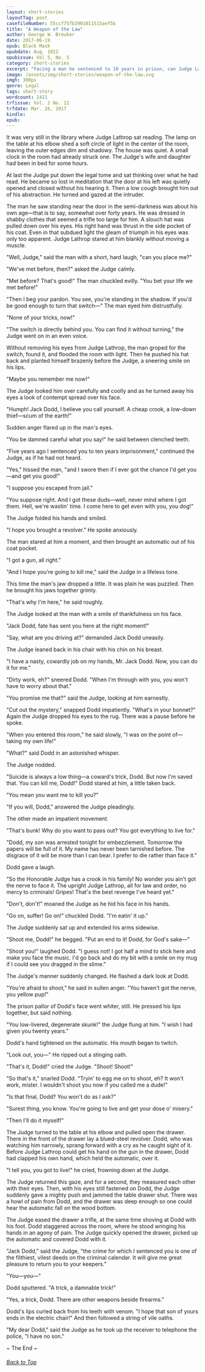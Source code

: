 ```yaml
---
layout: short-stories
layoutTag: post
casefileNumber: 55ccf75fb3901011515aef5b
title: "A Weapon of the Law"
author: George W. Breuker
date: 2017-06-19
opub: Black Mask
opubdate: Aug. 1922
opubissue: Vol 5, No. 5
category: short-stories
excerpt: "Facing a man he sentenced to 10 years in prison, can Judge Lathrop outwit a desperate man bent on revenge?"
image: /assets/img/short-stories/weapon-of-the-law.svg
imgh: 300px
genre: Legal
tags: short-story
wordcount: 1411
trfissue: Vol. 2 No. 12
trfdate: Mar. 26, 2017
kindle: 
epub: 
---
```


<!-- <section id="toc" class="toc">
  <header>
    <h6>Table of Contents</h6>
  </header>
<div id="drawer" markdown="1">
1. Auto generated table of contents
{:toc}
</div>
</section> table-of-contents -->

It was very still in the library where Judge Lathrop sat reading. The lamp on the table at his elbow shed a soft circle of light in the center of the room, leaving the outer edges dim and shadowy. The house was quiet. A small clock in the room had already struck one. The Judge&#39;s wife and daughter had been in bed for some hours.

At last the Judge put down the legal tome and sat thinking over what he had read. He became so lost in meditation that the door at his left was quietly opened and closed without his hearing it. Then a low cough brought him out of his abstraction. He turned and gazed at the intruder.

The man he saw standing near the door in the semi-darkness was about his own age—that is to say, somewhat over forty years. He was dressed in shabby clothes that seemed a trifle too large for him. A slouch hat was pulled down over his eyes. His right hand was thrust in the side pocket of his coat. Even in that subdued light the gleam of triumph in his eyes was only too apparent. Judge Lathrop stared at him blankly without moving a muscle.

&quot;Well, Judge,&quot; said the man with a short, hard laugh, &quot;can you place me?&quot;

&quot;We&#39;ve met before, then?&quot; asked the Judge calmly.

&quot;Met before? That&#39;s good!&quot; The man chuckled evilly. &quot;You bet your life we met before!&quot;

&quot;Then I beg your pardon. You see, you&#39;re standing in the shadow. If you&#39;d be good enough to turn that switch—&quot; The man eyed him distrustfully.

&quot;None of your tricks, now!&quot;

&quot;The switch is directly behind you. You can find it without turning,&quot; the Judge went on in an even voice.

Without removing his eyes from Judge Lathrop, the man groped for the switch, found it, and flooded the room with light. Then he pushed his hat back and planted himself brazenly before the Judge, a sneering smile on his lips.

&quot;Maybe you remember me now!&quot;

The Judge looked him over carefully and coolly and as he turned away his eyes a look of contempt spread over his face.

&quot;Humph! Jack Dodd, I believe you call yourself. A cheap crook, a low-down thief—scum of the earth!&quot;

Sudden anger flared up in the man&#39;s eyes.

&quot;You be damned careful what you say!&quot; he said between clenched teeth.

&quot;Five years ago I sentenced you to ten years imprisonment,&quot; continued the Judge, as if he had not heard.

&quot;Yes,&quot; hissed the man, &quot;and I swore then if I ever got the chance I&#39;d get you—and get you good!&quot;

&quot;I suppose you escaped from jail.&quot;

&quot;You suppose right. And I got these duds—well, never mind where I got them. Hell, we&#39;re wastin&#39; time. I come here to get even with you, you dog!&quot;

The Judge folded his hands and smiled.

&quot;I hope you brought a revolver.&quot; He spoke anxiously.

The man stared at him a moment, and then brought an automatic out of his coat pocket.

&quot;I got a gun, all right.&quot;

&quot;And I hope you&#39;re going to kill me,&quot; said the Judge in a lifeless tone.

This time the man&#39;s jaw dropped a little. It was plain he was puzzled. Then he brought his jaws together grimly.

&quot;That&#39;s why I&#39;m here,&quot; he said roughly.

The Judge looked at the man with a smile of thankfulness on his face.

&quot;Jack Dodd, fate has sent you here at the right moment!&quot;

&quot;Say, what are you driving at?&quot; demanded Jack Dodd uneasily.

The Judge leaned back in his chair with his chin on his breast.

&quot;I have a nasty, cowardly job on my hands, Mr. Jack Dodd. Now, you can do it for me.&quot;

&quot;Dirty work, eh?&quot; sneered Dodd. &quot;When I&#39;m through with you, you won&#39;t have to worry about that.&quot;

&quot;You promise me that?&quot; said the Judge, looking at him earnestly.

&quot;Cut out the mystery,&quot; snapped Dodd impatiently. &quot;What&#39;s in your bonnet?&quot; Again the Judge dropped his eyes to the rug. There was a pause before he spoke.

&quot;When you entered this room,&quot; he said slowly, &quot;I was on the point of— taking my own life!&quot;

&quot;What?&quot; said Dodd in an astonished whisper.

The Judge nodded.

&quot;Suicide is always a low thing—a coward&#39;s trick, Dodd. But now I&#39;m saved that. You can kill me, Dodd!&quot; Dodd stared at him, a little taken back.

&quot;You mean you want me to kill you?&quot;

&quot;If you will, Dodd,&quot; answered the Judge pleadingly.

The other made an impatient movement.

&quot;That&#39;s bunk! Why do you want to pass out? You got everything to live for.&quot;

&quot;Dodd, my son was arrested tonight for embezzlement. Tomorrow the papers will be full of it. My name has never been tarnished before. The disgrace of it will be more than I can bear. I prefer to die rather than face it.&quot;

Dodd gave a laugh.

&quot;So the Honorable Judge has a crook in his family! No wonder you ain&#39;t got the nerve to face it. The upright Judge Lathrop, all for law and order, no mercy to criminals! Gripes! That&#39;s the best revenge I&#39;ve heard yet.&quot;

&quot;Don&#39;t, don&#39;t!&quot; moaned the Judge as he hid his face in his hands.

&quot;Go on, suffer! Go on!&quot; chuckled Dodd. &quot;I&#39;m eatin&#39; it up.&quot;

The Judge suddenly sat up and extended his arms sidewise.

&quot;Shoot me, Dodd!&quot; he begged. &quot;Put an end to it! Dodd, for God&#39;s sake—&quot;

&quot;Shoot you!&quot; laughed Dodd. &quot;I guess not! I got half a mind to stick here and make you face the music. I&#39;d go back and do my bit with a smile on my mug if I could see you dragged in the slime.&quot;

The Judge&#39;s manner suddenly changed. He flashed a dark look at Dodd.

&quot;You&#39;re afraid to shoot,&quot; he said in sullen anger. &quot;You haven&#39;t got the nerve, you yellow pup!&quot;

The prison pallor of Dodd&#39;s face went whiter, still. He pressed his lips together, but said nothing.

&quot;You low-livered, degenerate skunk!&quot; the Judge flung at him. &quot;I wish I had given you twenty years.&quot;

Dodd&#39;s hand tightened on the automatic. His mouth began to twitch.

&quot;Look out, you—&quot; He ripped out a stinging oath.

&quot;That&#39;s it, Dodd!&quot; cried the Judge. &quot;Shoot! Shoot!&quot;

&quot;So that&#39;s it,&quot; snarled Dodd. &quot;Tryin&#39; to egg me on to shoot, eh? It won&#39;t work, mister. I wouldn&#39;t shoot you now if you called me a dude!&quot;

&quot;Is that final, Dodd? You won&#39;t do as I ask?&quot;

&quot;Surest thing, you know. You&#39;re going to live and get your dose o&#39; misery.&quot;

&quot;Then I&#39;ll do it myself!&quot;

The Judge turned to the table at his elbow and pulled open the drawer. There in the front of the drawer lay a blued-steel revolver. Dodd, who was watching him narrowly, sprang forward with a cry as he caught sight of it. Before Judge Lathrop could get his hand on the gun in the drawer, Dodd had clapped his own hand, which held the automatic, over it.

&quot;I tell you, you got to live!&quot; he cried, frowning down at the Judge.

The Judge returned this gaze, and for a second, they measured each other with their eyes. Then, with his eyes still fastened on Dodd, the Judge suddenly gave a mighty push and jammed the table drawer shut. There was a howl of pain from Dodd, and the drawer was deep enough so one could hear the automatic fall on the wood bottom.

The Judge eased the drawer a trifle, at the same time shoving at Dodd with his foot. Dodd staggered across the room, where he stood wringing his hands in an agony of pain. The Judge quickly opened the drawer, picked up the automatic and covered Dodd with it.

&quot;Jack Dodd,&quot; said the Judge, &quot;the crime for which I sentenced you is one of the filthiest, vilest deeds on the criminal calendar. It will give me great pleasure to return you to your keepers.&quot;

&quot;You—you—&quot;

Dodd sputtered. &quot;A trick, a damnable trick!&quot;

&quot;Yes, a trick, Dodd. There are other weapons beside firearms.&quot;

Dodd&#39;s lips curled back from his teeth with venom. &quot;I hope that son of yours ends in the electric chair!&quot; And then followed a string of vile oaths.

&quot;My dear Dodd,&quot; said the Judge as he took up the receiver to telephone the police, &quot;I have no son.&quot;

<p id="theend">~ The End ~
<h6 class="btt"><a href="#top">Back to Top</a></h6>